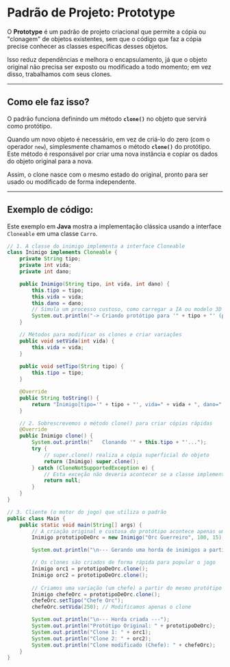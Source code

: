 # Padrão de Projeto: Prototype

O **Prototype** é um padrão de projeto criacional que permite a cópia ou "clonagem" de objetos existentes, sem que o código que faz a cópia precise conhecer as classes específicas desses objetos.

Isso reduz dependências e melhora o encapsulamento, já que o objeto original não precisa ser exposto ou modificado a todo momento; em vez disso, trabalhamos com seus clones.

---

## Como ele faz isso?

O padrão funciona definindo um método **`clone()`** no objeto que servirá como protótipo.

Quando um novo objeto é necessário, em vez de criá-lo do zero (com o operador `new`), simplesmente chamamos o método **`clone()`** do protótipo. Este método é responsável por criar uma nova instância e copiar os dados do objeto original para a nova.

Assim, o clone nasce com o mesmo estado do original, pronto para ser usado ou modificado de forma independente.

---

## Exemplo de código:

Este exemplo em **Java** mostra a implementação clássica usando a interface `Cloneable` em uma classe `Carro`.

```java
// 1. A classe do inimigo implementa a interface Cloneable
class Inimigo implements Cloneable {
    private String tipo;
    private int vida;
    private int dano;

    public Inimigo(String tipo, int vida, int dano) {
        this.tipo = tipo;
        this.vida = vida;
        this.dano = dano;
        // Simula um processo custoso, como carregar a IA ou modelo 3D
        System.out.println("-> Criando protótipo para '" + tipo + "' (processo custoso)...");
    }

    // Métodos para modificar os clones e criar variações
    public void setVida(int vida) {
        this.vida = vida;
    }
    
    public void setTipo(String tipo) {
        this.tipo = tipo;
    }

    @Override
    public String toString() {
        return "Inimigo[tipo='" + tipo + "', vida=" + vida + ", dano=" + dano + "]";
    }

    // 2. Sobrescrevemos o método clone() para criar cópias rápidas
    @Override
    public Inimigo clone() {
        System.out.println("   Clonando '" + this.tipo + "'...");
        try {
            // super.clone() realiza a cópia superficial do objeto
            return (Inimigo) super.clone();
        } catch (CloneNotSupportedException e) {
            // Esta exceção não deveria acontecer se a classe implementa Cloneable
            return null;
        }
    }
}

// 3. Cliente (o motor do jogo) que utiliza o padrão
public class Main {
    public static void main(String[] args) {
        // A criação original e custosa do protótipo acontece apenas uma vez
        Inimigo prototipoDeOrc = new Inimigo("Orc Guerreiro", 100, 15);

        System.out.println("\n--- Gerando uma horda de inimigos a partir do protótipo ---");

        // Os clones são criados de forma rápida para popular o jogo
        Inimigo orc1 = prototipoDeOrc.clone();
        Inimigo orc2 = prototipoDeOrc.clone();
        
        // Criamos uma variação (um chefe) a partir do mesmo protótipo
        Inimigo chefeOrc = prototipoDeOrc.clone();
        chefeOrc.setTipo("Chefe Orc");
        chefeOrc.setVida(250); // Modificamos apenas o clone

        System.out.println("\n--- Horda criada ---");
        System.out.println("Protótipo Original: " + prototipoDeOrc);
        System.out.println("Clone 1: " + orc1);
        System.out.println("Clone 2: " + orc2);
        System.out.println("Clone modificado (Chefe): " + chefeOrc);
    }
}
```